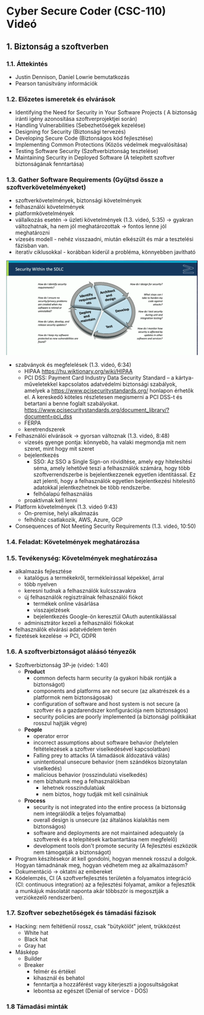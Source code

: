 # Cyber Secure Coder (CSC-110) Videó

## 1. Biztonság a szoftverben

### 1.1. Áttekintés

- Justin Dennison, Daniel Lowrie bemutatkozás
- Pearson tanúsítvány információk

### 1.2. Előzetes ismeretek és elvárások

- Identifying the Need for Security in Your Software Projects (
A biztonság iránti igény azonosítása szoftverprojektjei során)
- Handling Vulnerabilities (Sebezhetőségek kezelése)
- Designing for Security (Biztonsági tervezés)
- Developing Secure Code (Biztonságos kód fejlesztése)
- Implementing Common Protections (Közös védelmek megvalósítása)
- Testing Software Security (Szoftverbiztonság tesztelése)
- Maintaining Security in Deployed Software (A telepített szoftver biztonságának fenntartása)

### 1.3. Gather Software Requirements (Gyűjtsd össze a szoftverkövetelményeket)

- szoftverkövetelmények, biztonsági követelmények
- felhasználói követelmények
- platformkövetelmények
- vállalkozás esetén -> üzleti követelmények (1.3. videó, 5:35) -> gyakran változhatnak, ha nem jól meghatározottak -> fontos lenne jól meghatározni
- vízesés modell - nehéz visszaadni, miután elkészült és már a tesztelési fázisban van.
- iteratív ciklusokkal - korábban kiderül a probléma, könnyebben javítható

![1.3.](img/1.3.png)

- szabványok és megfelelések (1.3. videó, 6:34)
  - HIPAA https://hu.wiktionary.org/wiki/HIPAA
  - PCI DSS: Payment Card Industry Data Security Standard – a kártya-műveletekkel kapcsolatos adatvédelmi biztonsági szabályok, amelyek a https://www.pcisecuritystandards.org/ honlapon érhetők el. A kereskedő köteles részletesen megismerni a PCI DSS-t és betartani a benne foglalt szabályokat. https://www.pcisecuritystandards.org/document_library/?document=pci_dss
  - FERPA
  - keretrendszerek
- Felhasználói elvárások -> gyorsan változnak (1.3. videó, 8:48)
  - vízesés gyenge pontja: könnyebb, ha valaki megmondja mit nem szeret, mint hogy mit szeret
  - bejelentkezés 
    - SSO: Az SSO a Single Sign-on rövidítése, amely egy hitelesítési séma, amely lehetővé teszi a felhasználók számára, hogy több szoftverrendszerbe is bejelentkezzenek egyetlen identitással. Ez azt jelenti, hogy a felhasználók egyetlen bejelentkezési hitelesítő adatokkal jelentkezhetnek be több rendszerbe.
    - felhőalapú felhasználás
  - proaktívnak kell lenni
- Platform követelmények (1.3. videó 9:43)
  - On-premise, helyi alkalmazás
  - felhőhöz csatlakozik, AWS, Azure, GCP
- Consequences of Not Meeting Security Requirements (1.3. videó, 10:50)

### 1.4. Feladat: Követelmények meghatározása

### 1.5. Tevékenység: Követelmények meghatározása

- alkalmazás fejlesztése
  - katalógus a termékekről, termékleírással képekkel, árral
  - több nyelven
  - keresni tudnak a felhasználók kulcsszavakra
  - új felhasználók regisztrálnak felhasználói fiókot
    - termékek online vásárlása
    - visszajelzések
    - bejelentkezés Google-ön keresztül OAuth autentikálással
  - adminisztrátor kezeli a felhasználói fiókokat
- felhasználók elvárási adatvédelem terén
- fizetések kezelése -> PCI, GDPR

### 1.6. A szoftverbiztonságot aláásó tényezők

- Szoftverbiztonság 3P-je (videó: 1:40)
  - **Product**
    - common defects harm security (a gyakori hibák rontják a biztonságot)
    - components and platforms are not secure (az alkatrészek és a platformok nem biztonságosak)
    - configuration of software and host system is not secure (a szoftver és a gazdarendszer konfigurációja nem biztonságos)
    - security policies are poorly implemented (a biztonsági politikákat rosszul hajtják végre)
  - **People**
    - operator error
    - incorrect assumptions about software behavior (helytelen feltételezések a szoftver viselkedésével kapcsolatban)
    - Falling prey to attacks (A támadások áldozatává válás)
    - unintentional unsecure behavior (nem szándékos bizonytalan viselkedés)
    - malicious behavior (rosszindulatú viselkedés)
    - nem bízhatunk meg a felhasználókban
      - lehetnek rosszindulatúak
      - nem biztos, hogy tudják mit kell csinálniuk
  - **Process**
    - security is not integrated into the entire process (a biztonság nem integrálódik a teljes folyamatba)
    - overall design is unsecure (az általános kialakítás nem biztonságos)
    - software and deployments are not maintained adequately (a szoftverek és a telepítések karbantartása nem megfelelő)
    - development tools don't promote security (A fejlesztési eszközök nem támogatják a biztonságot)
- Program készítésekor át kell gondolni, hogyan mennek rosszul a dolgok. Hogyan támadnának meg, hogyan védhetem meg az alkalmazásom?
- Dokumentáció -> oktatni az embereket
- Kódelemzés, CI (A szoftverfejlesztés területén a folyamatos integráció (CI: continuous integration) az a fejlesztési folyamat, amikor a fejlesztők a munkájuk másolatát naponta akár többször is megosztják a verziókezelő rendszerben).

### 1.7. Szoftver sebezhetőségek és támadási fázisok

- Hacking: nem feltétlenül rossz, csak "bütykölőt" jelent, trükközést
  - White hat
  - Black hat
  - Gray hat
- Másképp
  - Builder
  - Breaker
    - felmér és értékel
    - kihasznál és behatol
    - fenntartja a hozzáférést vagy kiterjeszti a jogosultságokat
    - lebontsa az egészet (Denial of service - DOS)

### 1.8 Támadási minták